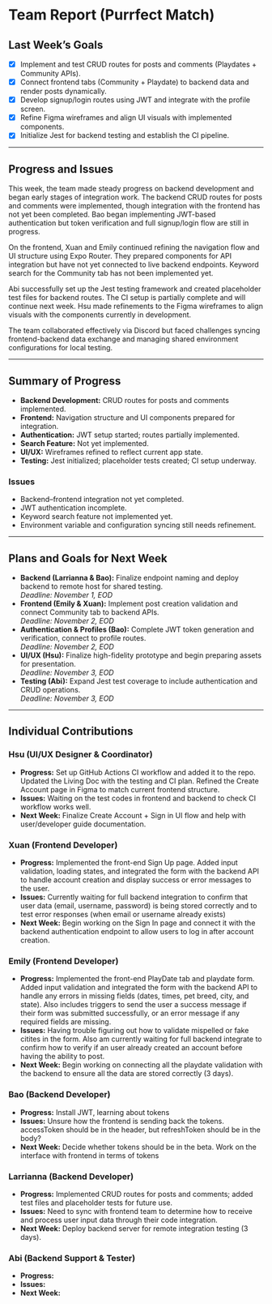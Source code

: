 # Team Report (Purrfect Match)

## Last Week’s Goals
- [x] Implement and test CRUD routes for posts and comments (Playdates + Community APIs).  
- [x] Connect frontend tabs (Community + Playdate) to backend data and render posts dynamically.  
- [x] Develop signup/login routes using JWT and integrate with the profile screen.   
- [x] Refine Figma wireframes and align UI visuals with implemented components.  
- [x] Initialize Jest for backend testing and establish the CI pipeline.  

---

## Progress and Issues
This week, the team made steady progress on backend development and began early stages of integration work. The backend CRUD routes for posts and comments were implemented, though integration with the frontend has not yet been completed. Bao began implementing JWT-based authentication but token verification and full signup/login flow are still in progress.  

On the frontend, Xuan and Emily continued refining the navigation flow and UI structure using Expo Router. They prepared components for API integration but have not yet connected to live backend endpoints. Keyword search for the Community tab has not been implemented yet.  

Abi successfully set up the Jest testing framework and created placeholder test files for backend routes. The CI setup is partially complete and will continue next week. Hsu made refinements to the Figma wireframes to align visuals with the components currently in development.  

The team collaborated effectively via Discord but faced challenges syncing frontend-backend data exchange and managing shared environment configurations for local testing. 

---

## Summary of Progress
- **Backend Development:** CRUD routes for posts and comments implemented.  
- **Frontend:** Navigation structure and UI components prepared for integration.  
- **Authentication:** JWT setup started; routes partially implemented.  
- **Search Feature:** Not yet implemented.  
- **UI/UX:** Wireframes refined to reflect current app state.  
- **Testing:** Jest initialized; placeholder tests created; CI setup underway.

### Issues 
- Backend–frontend integration not yet completed.  
- JWT authentication incomplete.  
- Keyword search feature not implemented yet.  
- Environment variable and configuration syncing still needs refinement.

---

## Plans and Goals for Next Week
- **Backend (Larrianna & Bao):** Finalize endpoint naming and deploy backend to remote host for shared testing.  
  _Deadline: November 1, EOD_  
- **Frontend (Emily & Xuan):** Implement post creation validation and connect Community tab to backend APIs.  
  _Deadline: November 2, EOD_  
- **Authentication & Profiles (Bao):** Complete JWT token generation and verification, connect to profile routes.  
  _Deadline: November 2, EOD_  
- **UI/UX (Hsu):** Finalize high-fidelity prototype and begin preparing assets for presentation.  
  _Deadline: November 3, EOD_  
- **Testing (Abi):** Expand Jest test coverage to include authentication and CRUD operations.  
  _Deadline: November 3, EOD_  

---

## Individual Contributions

### Hsu (UI/UX Designer & Coordinator)
- **Progress:** Set up GitHub Actions CI workflow and added it to the repo. Updated the Living Doc with the testing and CI plan. Refined the Create Account page in Figma to match current frontend structure.
- **Issues:** Waiting on the test codes in frontend and backend to check CI workflow works well.
- **Next Week:** Finalize Create Account + Sign in UI flow and help with user/developer guide documentation.

### Xuan (Frontend Developer)
- **Progress:** Implemented the front-end Sign Up page. Added input validation, loading states, and integrated the form with the backend API to handle account creation and display success or error messages to the user.
- **Issues:** Currently waiting for full backend integration to confirm that user data (email, username, password) is being stored correctly and to test error responses (when email or username already exists)
- **Next Week:** Begin working on the Sign In page and connect it with the backend authentication endpoint to allow users to log in after account creation.

### Emily (Frontend Developer)
- **Progress:** Implemented the front-end PlayDate tab and playdate form. Added input validation and integrated the form with the backend API to handle any errors in missing fields (dates, times, pet breed, city, and state). Also includes triggers to send the user a success message if their form was submitted successfully, or an error message if any required fields are missing.
- **Issues:** Having trouble figuring out how to validate mispelled or fake citites in the form. Also am currently waiting for full backend integrate to confirm how to verify if an user already created an account before having the ability to post. 
- **Next Week:** Begin working on connecting all the playdate validation with the backend to ensure all the data are stored correctly (3 days).

### Bao (Backend Developer)
- **Progress:** Install JWT, learning about tokens
- **Issues:** Unsure how the frontend is sending back the tokens. accessToken should be in the header, but refreshToken should be in the body?
- **Next Week:** Decide whether tokens should be in the beta. Work on the interface with frontend in terms of tokens

### Larrianna (Backend Developer)
- **Progress:** Implemented CRUD routes for posts and comments; added test files and placeholder tests for future use.  
- **Issues:** Need to sync with frontend team to determine how to receive and process user input data through their code integration.  
- **Next Week:** Deploy backend server for remote integration testing (3 days).

### Abi (Backend Support & Tester)
- **Progress:**
- **Issues:**
- **Next Week:**
